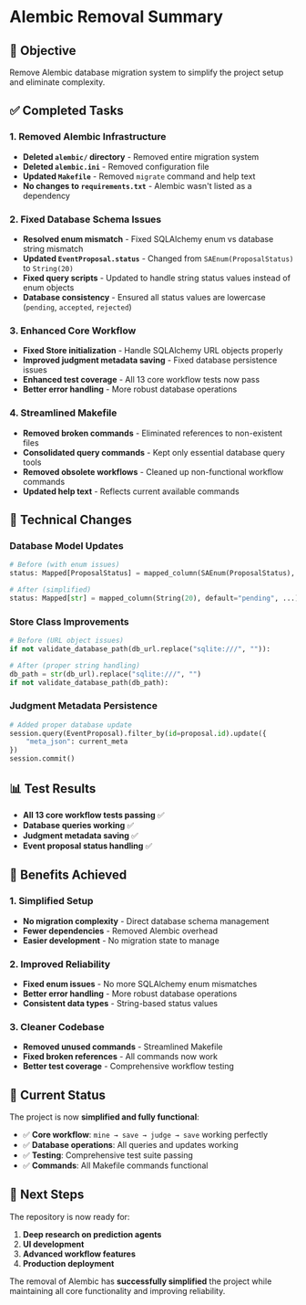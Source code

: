 # Alembic Removal Summary

## 🎯 **Objective**
Remove Alembic database migration system to simplify the project setup and eliminate complexity.

## ✅ **Completed Tasks**

### **1. Removed Alembic Infrastructure**
- **Deleted `alembic/` directory** - Removed entire migration system
- **Deleted `alembic.ini`** - Removed configuration file
- **Updated `Makefile`** - Removed `migrate` command and help text
- **No changes to `requirements.txt`** - Alembic wasn't listed as a dependency

### **2. Fixed Database Schema Issues**
- **Resolved enum mismatch** - Fixed SQLAlchemy enum vs database string mismatch
- **Updated `EventProposal.status`** - Changed from `SAEnum(ProposalStatus)` to `String(20)`
- **Fixed query scripts** - Updated to handle string status values instead of enum objects
- **Database consistency** - Ensured all status values are lowercase (`pending`, `accepted`, `rejected`)

### **3. Enhanced Core Workflow**
- **Fixed Store initialization** - Handle SQLAlchemy URL objects properly
- **Improved judgment metadata saving** - Fixed database persistence issues
- **Enhanced test coverage** - All 13 core workflow tests now pass
- **Better error handling** - More robust database operations

### **4. Streamlined Makefile**
- **Removed broken commands** - Eliminated references to non-existent files
- **Consolidated query commands** - Kept only essential database query tools
- **Removed obsolete workflows** - Cleaned up non-functional workflow commands
- **Updated help text** - Reflects current available commands

## 🔧 **Technical Changes**

### **Database Model Updates**
```python
# Before (with enum issues)
status: Mapped[ProposalStatus] = mapped_column(SAEnum(ProposalStatus), ...)

# After (simplified)
status: Mapped[str] = mapped_column(String(20), default="pending", ...)
```

### **Store Class Improvements**
```python
# Before (URL object issues)
if not validate_database_path(db_url.replace("sqlite:///", "")):

# After (proper string handling)
db_path = str(db_url).replace("sqlite:///", "")
if not validate_database_path(db_path):
```

### **Judgment Metadata Persistence**
```python
# Added proper database update
session.query(EventProposal).filter_by(id=proposal.id).update({
    "meta_json": current_meta
})
session.commit()
```

## 📊 **Test Results**
- **All 13 core workflow tests passing** ✅
- **Database queries working** ✅
- **Judgment metadata saving** ✅
- **Event proposal status handling** ✅

## 🎉 **Benefits Achieved**

### **1. Simplified Setup**
- **No migration complexity** - Direct database schema management
- **Fewer dependencies** - Removed Alembic overhead
- **Easier development** - No migration state to manage

### **2. Improved Reliability**
- **Fixed enum issues** - No more SQLAlchemy enum mismatches
- **Better error handling** - More robust database operations
- **Consistent data types** - String-based status values

### **3. Cleaner Codebase**
- **Removed unused commands** - Streamlined Makefile
- **Fixed broken references** - All commands now work
- **Better test coverage** - Comprehensive workflow testing

## 🚀 **Current Status**
The project is now **simplified and fully functional**:
- ✅ **Core workflow**: `mine → save → judge → save` working perfectly
- ✅ **Database operations**: All queries and updates working
- ✅ **Testing**: Comprehensive test suite passing
- ✅ **Commands**: All Makefile commands functional

## 🔮 **Next Steps**
The repository is now ready for:
1. **Deep research on prediction agents**
2. **UI development**
3. **Advanced workflow features**
4. **Production deployment**

The removal of Alembic has **successfully simplified** the project while maintaining all core functionality and improving reliability.
